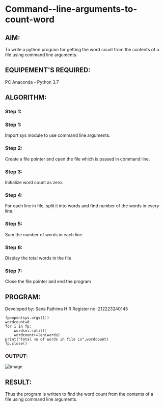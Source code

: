 # Command--line-arguments-to-count-word
## AIM:
To write a python program for getting the word count from the contents of a file using command line arguments.
## EQUIPEMENT'S REQUIRED: 
PC
Anaconda - Python 3.7
## ALGORITHM: 
### Step 1:
### Step 1:
Import sys module to use command line arguments.

### Step 2:
Create a file pointer and open the file which is passed in command line.

### Step 3:
Initialize word count as zero.

### Step 4:
For each line in file, split it into words and find number of the words in every line.

### Step 5:
Sum the number of words in each line.

### Step 6:
Display the total words in the file

### Step 7:
Close the file pointer and end the program


## PROGRAM:
Developed by: Sana Fathima H R Register no: 212223240145
```import sys
fp=open(sys.argv[1])
wordcount=0
for i in fp:
    words=i.split()
    wordcount+=len(words)
print("Total no of words in file is",wordcount)
fp.close()
```

### OUTPUT:
![image](https://github.com/Sanafathima95773/Command--line-arguments-to-count-word/assets/147084627/885375d8-e578-4ab7-9375-1ac824c60145)


## RESULT:
Thus the program is written to find the word count from the contents of a file using command line arguments.
